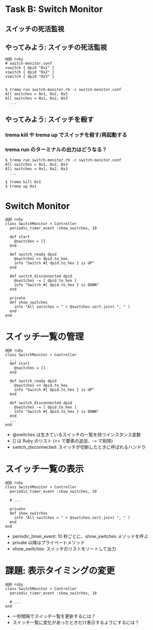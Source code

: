 <!SLIDE small>
# Task B: Switch Monitor #######################################################

## スイッチの死活監視


<!SLIDE commandline>
## やってみよう: スイッチの死活監視 #####################################################

	@@@ ruby
	# switch-monitor.conf
	vswitch { dpid "0x1" }    	
	vswitch { dpid "0x2" }    	
	vswitch { dpid "0x3" }    	


	$ trema run switch-monitor.rb -c switch-monitor.conf
	All switches = 0x1, 0x2, 0x3
	All switches = 0x1, 0x2, 0x3
	  ...


<!SLIDE commandline>
## やってみよう: スイッチを殺す #########################################################

### trema kill や trema up でスイッチを殺す/再起動する
### trema run のターミナルの出力はどうなる？

	$ trema run switch-monitor.rb -c switch-monitor.conf
	All switches = 0x1, 0x2, 0x3
	All switches = 0x1, 0x2, 0x3
	  ...
	
	$ trema kill 0x1
	$ trema up 0x1


<!SLIDE smaller>
# Switch Monitor ###############################################################

	@@@ ruby
	class SwitchMonitor < Controller
	  periodic_timer_event :show_switches, 10
	
	  def start
	    @switches = []
	  end
	
	  def switch_ready dpid
	    @switches << dpid.to_hex
	    info "Switch #{ dpid.to_hex } is UP"
	  end
	
	  def switch_disconnected dpid
	    @switches -= [ dpid.to_hex ]
	    info "Switch #{ dpid.to_hex } is DOWN"
	  end
	
	  private
	  def show_switches
	    info "All switches = " + @switches.sort.join( ", " )
	  end
	end


<!SLIDE smaller>
# スイッチ一覧の管理 ###############################################################

	@@@ ruby
	class SwitchMonitor < Controller
	  ...
	  def start
	    @switches = []
	  end
	
	  def switch_ready dpid
	    @switches << dpid.to_hex
	    info "Switch #{ dpid.to_hex } is UP"
	  end
	
	  def switch_disconnected dpid
	    @switches -= [ dpid.to_hex ]
	    info "Switch #{ dpid.to_hex } is DOWN"
	  end
	  ...      
	end

* @switches は生きているスイッチの一覧を持つインスタンス変数
* [] は Ruby のリスト (<< で要素の追加、-= で削除)
* switch_disconnected: スイッチが切断したときに呼ばれるハンドラ


<!SLIDE smaller>
# スイッチ一覧の表示 ################################################################

	@@@ ruby
	class SwitchMonitor < Controller
	  periodic_timer_event :show_switches, 10
	
	  # ...
	      
	  private
	  def show_switches
	    info "All switches = " + @switches.sort.join( ", " )
	  end
	end

* periodic\_timer\_event: 10 秒ごとに、show_switches メソッドを呼ぶ
* private 以降はプライベートメソッド
* show\_switches: スイッチのリストをソートして出力


<!SLIDE smaller>
# 課題: 表示タイミングの変更 ##########################################################

	@@@ ruby
	class SwitchMonitor < Controller
	  periodic_timer_event :show_switches, 10
	
	  # ...
	end

* 一秒間隔でスイッチ一覧を更新するには？
* スイッチ一覧に変化があったときだけ表示するようにするには？
